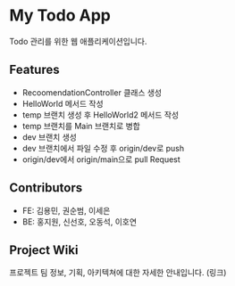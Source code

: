 # My Todo App

Todo 관리를 위한 웹 애플리케이션입니다.

## Features

- RecoomendationController 클래스 생성
- HelloWorld 메서드 작성
- temp 브랜치 생성 후 HelloWorld2 메서드 작성
- temp 브랜치를 Main 브랜치로 병합
- dev 브랜치 생성
- dev 브랜치에서 파일 수정 후 origin/dev로 push
- origin/dev에서 origin/main으로 pull Request

## Contributors

- FE: 김용민, 권순범, 이세은
- BE: 홍지원, 신선호, 오동석, 이호연

## Project Wiki

프로젝트 팀 정보, 기획, 아키텍쳐에 대한 자세한 안내입니다.
(링크)